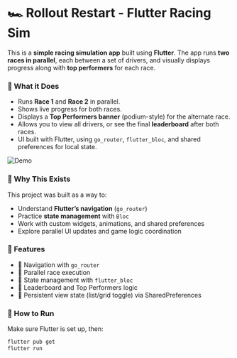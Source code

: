 # 🏎️ Rollout Restart - Flutter Racing Sim

This is a **simple racing simulation app** built using **Flutter**. The app runs **two races in parallel**, each between a set of drivers, and visually displays progress along with **top performers** for each race.

### 🚀 What it Does
- Runs **Race 1** and **Race 2** in parallel.
- Shows live progress for both races.
- Displays a **Top Performers banner** (podium-style) for the alternate race.
- Allows you to view all drivers, or see the final **leaderboard** after both races.
- UI built with Flutter, using `go_router`, `flutter_bloc`, and shared preferences for local state.

![Demo](assets/demo.gif)

### 🎯 Why This Exists
This project was built as a way to:
- Understand **Flutter’s navigation** (`go_router`)
- Practice **state management** with `Bloc`
- Work with custom widgets, animations, and shared preferences
- Explore parallel UI updates and game logic coordination

### 🧱 Features
- 🧭 Navigation with `go_router`
- 🔄 Parallel race execution
- 🧠 State management with `flutter_bloc`
- 🏅 Leaderboard and Top Performers logic
- 💾 Persistent view state (list/grid toggle) via SharedPreferences


### 🧪 How to Run
Make sure Flutter is set up, then:

```bash
flutter pub get
flutter run


